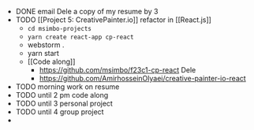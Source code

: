 - DONE email Dele a copy of my resume by 3
- TODO [[Project 5: CreativePainter.io]] refactor in [[React.js]]
	- `cd msimbo-projects`
	- `yarn create react-app cp-react`
	- webstorm .
	- yarn start
	- [[Code along]]
		- https://github.com/msimbo/f23c1-cp-react Dele
		- https://github.com/AmirhosseinOlyaei/creative-painter-io-react
- TODO morning work on resume
- TODO until 2 pm code along
- TODO until 3 personal project
- TODO until 4 group project
-